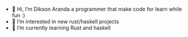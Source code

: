 - 👋 Hi, I’m Dikson Aranda a programmer that make code for learn while fun :)
- 👀 I’m interested in new rust/haskell projects 
- 🌱 I’m currently learning Rust and haskell
  
<!---
dreck-sallow/dreck-sallow is a ✨ special ✨ repository because its `README.md` (this file) appears on your GitHub profile.
You can click the Preview link to take a look at your changes.
--->
